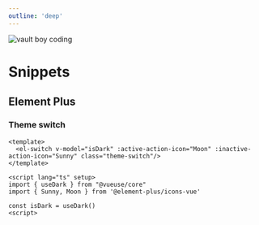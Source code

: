```yaml
---
outline: 'deep'
---
```


![vault boy coding](/images/vaultboycoding.jpg)

# Snippets

## Element Plus

### Theme switch

``` vue
<template>
  <el-switch v-model="isDark" :active-action-icon="Moon" :inactive-action-icon="Sunny" class="theme-switch"/>
</template>

<script lang="ts" setup>
import { useDark } from "@vueuse/core"
import { Sunny, Moon } from '@element-plus/icons-vue'

const isDark = useDark()
<script>
```